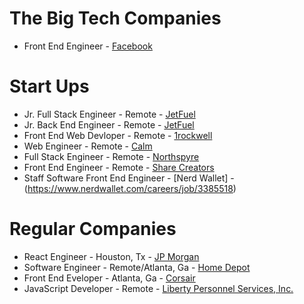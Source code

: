 # The Big Tech Companies
- Front End Engineer - [Facebook](https://www.facebook.com/careers/v2/jobs/398439901421999/)

# Start Ups
- Jr. Full Stack Engineer - Remote - [JetFuel](https://jobs.lever.co/jetfuel/35d711c1-5457-4a45-b392-891fc6d7439b/apply)
- Jr. Back End Engineer - Remote -  [JetFuel](https://jobs.lever.co/jetfuel/01cf417f-872d-4bdc-a95b-90d91aeae67a)
- Front End Web Devloper - Remote - [1rockwell](https://1r.hirehive.com/job/75610/web-developer-front-end-remote)
- Web Engineer - Remote - [Calm](https://boards.greenhouse.io/calm/jobs/5411394002)
- Full Stack Engineer - Remote - [Northspyre](https://www.linkedin.com/jobs/view/2679429139/?refId=QF7AaixYRCah7eOlbTcHPw%3D%3D)
- Front End Engineer - Remote - [Share Creators](https://triplebyte.com/users/sign_up?cr=K0mhbKA&fkey=bRdOyQo&ref=jb_linkedin_3nqgl2m-san-francisco-ca-united-states&rr=VHMbjXa)
- Staff Software Front End Engineer - [Nerd Wallet] - (https://www.nerdwallet.com/careers/job/3385518)

# Regular Companies
- React Engineer - Houston, Tx - [JP Morgan](https://jpmc.fa.oraclecloud.com/hcmUI/CandidateExperience/en/sites/CX_1001/requisitions/preview/210134845/?location=Houston%252C+TX%252C+United+States&locationId=300000020691519&locationLevel=city&radius=0&radiusUnit=MI)
- Software Engineer - Remote/Atlanta, Ga - [Home Depot](https://careers.homedepot.com/job/13736510/software-engineer-virtual-atlanta-ga/)
- Front End Eveloper - Atlanta, Ga - [Corsair](https://edix.fa.us2.oraclecloud.com/hcmUI/CandidateExperience/en/sites/CX_1/job/6168?utm_medium=jobshare)
- JavaScript Developer - Remote - [Liberty Personnel Services, Inc. ](https://www.linkedin.com/jobs/view/2701881651/?alternateChannel=search&refId=qYcESpcxMT5NCJ%2Fbom4BcQ%3D%3D&trackingId=UXn3T8Ys9XaYuZ%2BR5Q3Jcg%3D%3D&trk=d_flagship3_postapply_immediate_screener_modal)